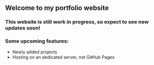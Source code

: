 ## Welcome to my portfolio website
### This website is still work in progress, so expect to see new updates soon!

### Some upcoming features:
- Newly added projects
- Hosting on an dedicated server, not GitHub Pages
